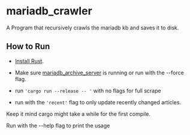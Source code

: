 # mariadb_crawler

A Program that recursively crawls the mariadb kb and saves it to disk.

## How to Run
- [Install Rust](https://www.rust-lang.org/tools/install).

- Make sure [mariadb_archive_server](https://github.com/Icerath/mariadb_archive_server) is running or run with the --force flag.

- run `'cargo run --release -- '` with no flags for full scrape

- run with the `'recent'` flag to only update recently changed articles.

Keep it mind cargo might take a while for the first compile.

Run with the --help flag to print the usage